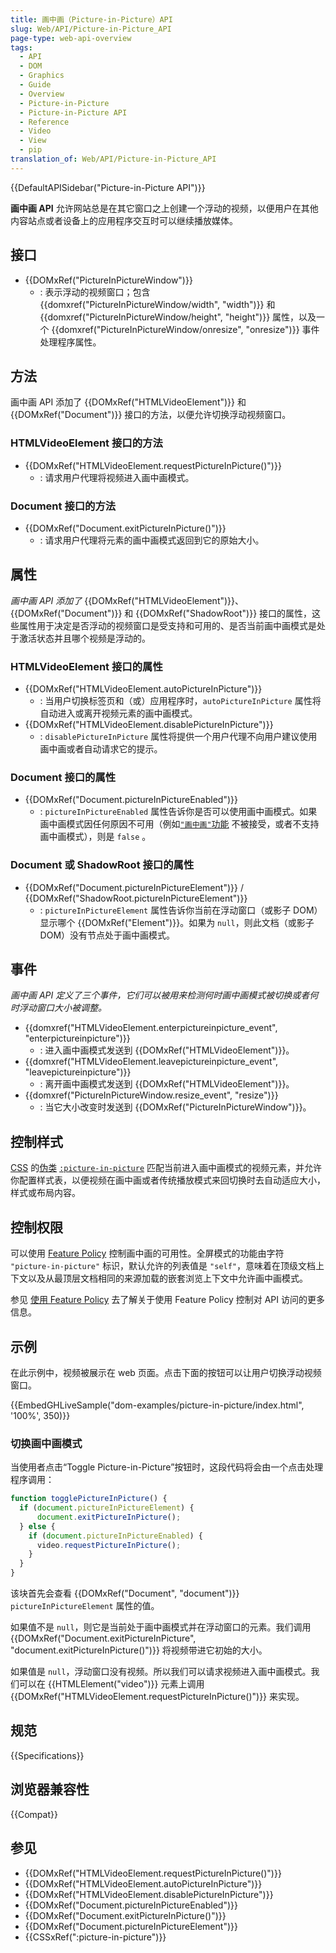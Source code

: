 ```yaml
---
title: 画中画（Picture-in-Picture）API
slug: Web/API/Picture-in-Picture_API
page-type: web-api-overview
tags:
  - API
  - DOM
  - Graphics
  - Guide
  - Overview
  - Picture-in-Picture
  - Picture-in-Picture API
  - Reference
  - Video
  - View
  - pip
translation_of: Web/API/Picture-in-Picture_API
---
```

{{DefaultAPISidebar("Picture-in-Picture API")}}

**画中画 API** 允许网站总是在其它窗口之上创建一个浮动的视频，以便用户在其他内容站点或者设备上的应用程序交互时可以继续播放媒体。

## 接口

- {{DOMxRef("PictureInPictureWindow")}}
  - : 表示浮动的视频窗口；包含 {{domxref("PictureInPictureWindow/width", "width")}} 和 {{domxref("PictureInPictureWindow/height", "height")}} 属性，以及一个 {{domxref("PictureInPictureWindow/onresize", "onresize")}} 事件处理程序属性。

## 方法

画中画 API 添加了 {{DOMxRef("HTMLVideoElement")}} 和 {{DOMxRef("Document")}} 接口的方法，以便允许切换浮动视频窗口。

### HTMLVideoElement 接口的方法

- {{DOMxRef("HTMLVideoElement.requestPictureInPicture()")}}
  - : 请求用户代理将视频进入画中画模式。

### Document 接口的方法

- {{DOMxRef("Document.exitPictureInPicture()")}}
  - : 请求用户代理将元素的画中画模式返回到它的原始大小。

## 属性

*画中画 API 添加了* {{DOMxRef("HTMLVideoElement")}}、{{DOMxRef("Document")}} 和 {{DOMxRef("ShadowRoot")}} 接口的属性，这些属性用于决定是否浮动的视频窗口是受支持和可用的、是否当前画中画模式是处于激活状态并且哪个视频是浮动的。

### HTMLVideoElement 接口的属性

- {{DOMxRef("HTMLVideoElement.autoPictureInPicture")}}
  - : 当用户切换标签页和（或）应用程序时，`autoPictureInPicture` 属性将自动进入或离开视频元素的画中画模式。
- {{DOMxRef("HTMLVideoElement.disablePictureInPicture")}}
  - : `disablePictureInPicture` 属性将提供一个用户代理不向用户建议使用画中画或者自动请求它的提示。

### Document 接口的属性

- {{DOMxRef("Document.pictureInPictureEnabled")}}
  - : `pictureInPictureEnabled` 属性告诉你是否可以使用画中画模式。如果画中画模式因任何原因不可用（例如[`"画中画"`功能](/zh-CN/docs/Web/HTTP/Headers/Feature-Policy/picture-in-picture) 不被接受，或者不支持画中画模式），则是 `false` 。

### Document 或 ShadowRoot 接口的属性

- {{DOMxRef("Document.pictureInPictureElement")}} / {{DOMxRef("ShadowRoot.pictureInPictureElement")}}
  - : `pictureInPictureElement` 属性告诉你当前在浮动窗口（或影子 DOM）显示哪个 {{DOMxRef("Element")}}。如果为 `null`，则此文档（或影子 DOM）没有节点处于画中画模式。

## 事件

_画中画 API 定义了三个事件，它们可以被用来检测何时画中画模式被切换或者何时浮动窗口大小被调整。_

- {{domxref("HTMLVideoElement.enterpictureinpicture_event", "enterpictureinpicture")}}
  - : 进入画中画模式发送到 {{DOMxRef("HTMLVideoElement")}}。
- {{domxref("HTMLVideoElement.leavepictureinpicture_event", "leavepictureinpicture")}}
  - : 离开画中画模式发送到 {{DOMxRef("HTMLVideoElement")}}。
- {{domxref("PictureInPictureWindow.resize_event", "resize")}}
  - : 当它大小改变时发送到 {{DOMxRef("PictureInPictureWindow")}}。

## 控制样式

[CSS](/zh-CN/docs/Web/CSS) 的[伪类](/zh-CN/docs/Web/CSS/Pseudo-classes) [`:picture-in-picture`](/zh-CN/docs/Web/CSS/:picture-in-picture) 匹配当前进入画中画模式的视频元素，并允许你配置样式表，以便视频在画中画或者传统播放模式来回切换时去自动适应大小，样式或布局内容。

## 控制权限

可以使用 [Feature Policy](/zh-CN/docs/Web/HTTP/Feature_Policy) 控制画中画的可用性。全屏模式的功能由字符 `"picture-in-picture"` 标识，默认允许的列表值是 `"self"`，意味着在顶级文档上下文以及从最顶层文档相同的来源加载的嵌套浏览上下文中允许画中画模式。

参见 [使用 Feature Policy](/zh-CN/docs/Web/HTTP/Feature_Policy/Using_Feature_Policy) 去了解关于使用 Feature Policy 控制对 API 访问的更多信息。

## 示例

在此示例中，视频被展示在 web 页面。点击下面的按钮可以让用户切换浮动视频窗口。

{{EmbedGHLiveSample("dom-examples/picture-in-picture/index.html", '100%', 350)}}

### 切换画中画模式

当使用者点击“Toggle Picture-in-Picture”按钮时，这段代码将会由一个点击处理程序调用：

```js
function togglePictureInPicture() {
  if (document.pictureInPictureElement) {
      document.exitPictureInPicture();
  } else {
    if (document.pictureInPictureEnabled) {
      video.requestPictureInPicture();
    }
  }
}
```

该块首先会查看 {{DOMxRef("Document", "document")}} `pictureInPictureElement` 属性的值。

如果值不是 `null`，则它是当前处于画中画模式并在浮动窗口的元素。我们调用 {{DOMxRef("Document.exitPictureInPicture", "document.exitPictureInPicture()")}} 将视频带进它初始的大小。

如果值是 `null`，浮动窗口没有视频。所以我们可以请求视频进入画中画模式。我们可以在 {{HTMLElement("video")}} 元素上调用 {{DOMxRef("HTMLVideoElement.requestPictureInPicture()")}} 来实现。

## 规范

{{Specifications}}

## 浏览器兼容性

{{Compat}}

## 参见

- {{DOMxRef("HTMLVideoElement.requestPictureInPicture()")}}
- {{DOMxRef("HTMLVideoElement.autoPictureInPicture")}}
- {{DOMxRef("HTMLVideoElement.disablePictureInPicture")}}
- {{DOMxRef("Document.pictureInPictureEnabled")}}
- {{DOMxRef("Document.exitPictureInPicture()")}}
- {{DOMxRef("Document.pictureInPictureElement")}}
- {{CSSxRef(":picture-in-picture")}}

